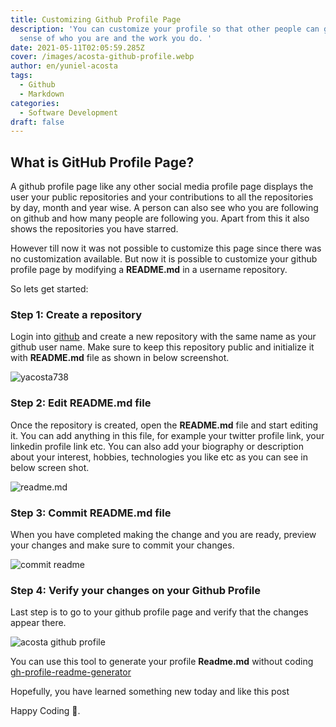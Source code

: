 ```yaml
---
title: Customizing Github Profile Page
description: 'You can customize your profile so that other people can get a better
  sense of who you are and the work you do. '
date: 2021-05-11T02:05:59.285Z
cover: /images/acosta-github-profile.webp
author: en/yuniel-acosta
tags:
  - Github
  - Markdown
categories:
  - Software Development
draft: false
---
```


## What is GitHub Profile Page?

A github profile page like any other social media profile page displays the user your public repositories and your contributions to all the repositories by day, month and year wise. A person can also see who you are following on github and how many people are following you. Apart from this it also shows the repositories you have starred.

However till now it was not possible to customize this page since there was no customization available. But now it is possible to customize your github profile page by modifying a **README.md** in a username repository.

So lets get started:

### Step 1: Create a repository

Login into [github](https://www.github.com) and create a new repository with the same name as your github user name. Make sure to keep this repository public and initialize it with **README.md** file as shown in below screenshot.

![yacosta738](/images/yacosta738.webp 'Create a repository')

### Step 2: Edit README.md file

Once the repository is created, open the **README.md** file and start editing it. You can add anything in this file, for example your twitter profile link, your linkedin profile link etc. You can also add your biography or description about your interest, hobbies, technologies you like etc as you can see in below screen shot.

![readme.md](/images/edit-readme.webp 'Edit README.md file')

### Step 3: Commit README.md file

When you have completed making the change and you are ready, preview your changes and make sure to commit your changes.

![commit readme](/images/commited.webp 'Commit README.md file')

### Step 4: Verify your changes on your Github Profile

Last step is to go to your github profile page and verify that the changes appear there.

![acosta github profile](/images/acosta-github-profile.webp 'Verify your changes on your Github Profile Page')

You can use this tool to generate your profile **Readme.md** without coding [gh-profile-readme-generator](https://rahuldkjain.github.io/gh-profile-readme-generator/)

Hopefully, you have learned something new today and like this post

Happy Coding 🤠.
